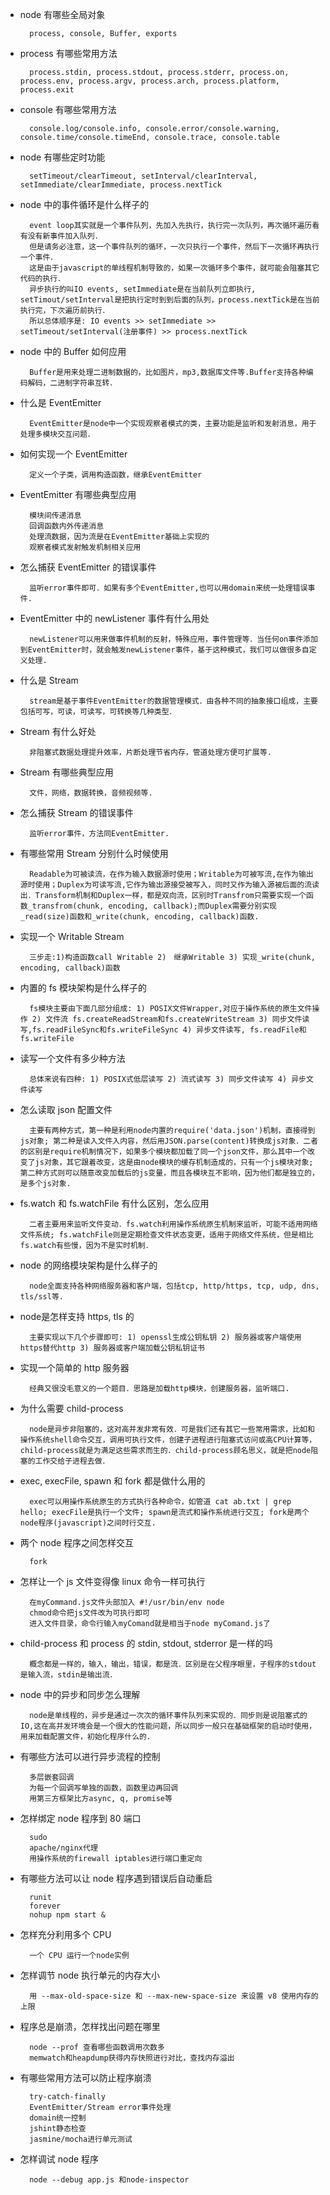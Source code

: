 - node 有哪些全局对象

        process, console, Buffer, exports

- process 有哪些常用方法

        process.stdin, process.stdout, process.stderr, process.on, process.env, process.argv, process.arch, process.platform, process.exit

- console 有哪些常用方法

        console.log/console.info, console.error/console.warning, console.time/console.timeEnd, console.trace, console.table

- node 有哪些定时功能

        setTimeout/clearTimeout, setInterval/clearInterval, setImmediate/clearImmediate, process.nextTick

- node 中的事件循环是什么样子的

        event loop其实就是一个事件队列，先加入先执行，执行完一次队列，再次循环遍历看有没有新事件加入队列．
        但是请务必注意，这一个事件队列的循环，一次只执行一个事件，然后下一次循环再执行一个事件．
        这是由于javascript的单线程机制导致的，如果一次循环多个事件，就可能会阻塞其它代码的执行．
        异步执行的叫IO events, setImmediate是在当前队列立即执行, setTimout/setInterval是把执行定时到到后面的队列，process.nextTick是在当前执行完，下次遍历前执行．
        所以总体顺序是: IO events >> setImmediate >> setTimeout/setInterval(注册事件) >> process.nextTick

- node 中的 Buffer 如何应用

        Buffer是用来处理二进制数据的，比如图片，mp3,数据库文件等.Buffer支持各种编码解码，二进制字符串互转．

- 什么是 EventEmitter

        EventEmitter是node中一个实现观察者模式的类，主要功能是监听和发射消息，用于处理多模块交互问题．

- 如何实现一个 EventEmitter

        定义一个子类，调用构造函数，继承EventEmitter

- EventEmitter 有哪些典型应用

        模块间传递消息
        回调函数内外传递消息
        处理流数据，因为流是在EventEmitter基础上实现的
        观察者模式发射触发机制相关应用

- 怎么捕获 EventEmitter 的错误事件

        监听error事件即可．如果有多个EventEmitter,也可以用domain来统一处理错误事件.

- EventEmitter 中的 newListener 事件有什么用处

        newListener可以用来做事件机制的反射，特殊应用，事件管理等．当任何on事件添加到EventEmitter时，就会触发newListener事件，基于这种模式，我们可以做很多自定义处理.

- 什么是 Stream

        stream是基于事件EventEmitter的数据管理模式．由各种不同的抽象接口组成，主要包括可写，可读，可读写，可转换等几种类型．

- Stream 有什么好处

        非阻塞式数据处理提升效率，片断处理节省内存，管道处理方便可扩展等.

- Stream 有哪些典型应用

        文件，网络，数据转换，音频视频等.

- 怎么捕获 Stream 的错误事件

        监听error事件，方法同EventEmitter.

- 有哪些常用 Stream 分别什么时候使用

        Readable为可被读流，在作为输入数据源时使用；Writable为可被写流,在作为输出源时使用；Duplex为可读写流,它作为输出源接受被写入，同时又作为输入源被后面的流读出．Transform机制和Duplex一样，都是双向流，区别时Transfrom只需要实现一个函数_transfrom(chunk, encoding, callback);而Duplex需要分别实现_read(size)函数和_write(chunk, encoding, callback)函数.

- 实现一个 Writable Stream

        三步走:1)构造函数call Writable 2)　继承Writable 3) 实现_write(chunk, encoding, callback)函数

- 内置的 fs 模块架构是什么样子的

        fs模块主要由下面几部分组成: 1) POSIX文件Wrapper,对应于操作系统的原生文件操作 2) 文件流 fs.createReadStream和fs.createWriteStream 3) 同步文件读写,fs.readFileSync和fs.writeFileSync 4) 异步文件读写, fs.readFile和fs.writeFile

- 读写一个文件有多少种方法

        总体来说有四种: 1) POSIX式低层读写 2) 流式读写 3) 同步文件读写 4) 异步文件读写

- 怎么读取 json 配置文件

        主要有两种方式，第一种是利用node内置的require('data.json')机制，直接得到js对象; 第二种是读入文件入内容，然后用JSON.parse(content)转换成js对象．二者的区别是require机制情况下，如果多个模块都加载了同一个json文件，那么其中一个改变了js对象，其它跟着改变，这是由node模块的缓存机制造成的，只有一个js模块对象; 第二种方式则可以随意改变加载后的js变量，而且各模块互不影响，因为他们都是独立的，是多个js对象.

- fs.watch 和 fs.watchFile 有什么区别，怎么应用

        二者主要用来监听文件变动．fs.watch利用操作系统原生机制来监听，可能不适用网络文件系统; fs.watchFile则是定期检查文件状态变更，适用于网络文件系统，但是相比fs.watch有些慢，因为不是实时机制．

- node 的网络模块架构是什么样子的

        node全面支持各种网络服务器和客户端，包括tcp, http/https, tcp, udp, dns, tls/ssl等.

- node是怎样支持 https, tls 的

        主要实现以下几个步骤即可: 1) openssl生成公钥私钥 2) 服务器或客户端使用https替代http 3) 服务器或客户端加载公钥私钥证书

- 实现一个简单的 http 服务器

        经典又很没毛意义的一个题目．思路是加载http模块，创建服务器，监听端口.

- 为什么需要 child-process

        node是异步非阻塞的，这对高并发非常有效．可是我们还有其它一些常用需求，比如和操作系统shell命令交互，调用可执行文件，创建子进程进行阻塞式访问或高CPU计算等，child-process就是为满足这些需求而生的．child-process顾名思义，就是把node阻塞的工作交给子进程去做．

- exec, execFile, spawn 和 fork 都是做什么用的

        exec可以用操作系统原生的方式执行各种命令，如管道 cat ab.txt | grep hello; execFile是执行一个文件; spawn是流式和操作系统进行交互; fork是两个node程序(javascript)之间时行交互.

- 两个 node 程序之间怎样交互

        fork

- 怎样让一个 js 文件变得像 linux 命令一样可执行

        在myCommand.js文件头部加入 #!/usr/bin/env node
        chmod命令把js文件改为可执行即可
        进入文件目录，命令行输入myComand就是相当于node myComand.js了

- child-process 和 process 的 stdin, stdout, stderror 是一样的吗

        概念都是一样的，输入，输出，错误，都是流．区别是在父程序眼里，子程序的stdout是输入流，stdin是输出流．

- node 中的异步和同步怎么理解

        node是单线程的，异步是通过一次次的循环事件队列来实现的．同步则是说阻塞式的IO,这在高并发环境会是一个很大的性能问题，所以同步一般只在基础框架的启动时使用，用来加载配置文件，初始化程序什么的．

- 有哪些方法可以进行异步流程的控制

        多层嵌套回调
        为每一个回调写单独的函数，函数里边再回调
        用第三方框架比方async, q, promise等

- 怎样绑定 node 程序到 80 端口

        sudo
        apache/nginx代理
        用操作系统的firewall iptables进行端口重定向

- 有哪些方法可以让 node 程序遇到错误后自动重启

        runit
        forever
        nohup npm start &

- 怎样充分利用多个 CPU

        一个 CPU 运行一个node实例

- 怎样调节 node 执行单元的内存大小

        用 --max-old-space-size 和 --max-new-space-size 来设置 v8 使用内存的上限

- 程序总是崩溃，怎样找出问题在哪里

        node --prof 查看哪些函数调用次数多
        memwatch和heapdump获得内存快照进行对比，查找内存溢出

- 有哪些常用方法可以防止程序崩溃

        try-catch-finally
        EventEmitter/Stream error事件处理
        domain统一控制
        jshint静态检查
        jasmine/mocha进行单元测试

- 怎样调试 node 程序

        node --debug app.js 和node-inspector
